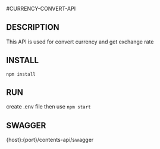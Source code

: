#CURRENCY-CONVERT-API

## DESCRIPTION

This API is used for convert currency and get exchange rate

## INSTALL 
`npm install`

## RUN
create .env file then use
`npm start`

## SWAGGER
{host}:{port}/contents-api/swagger